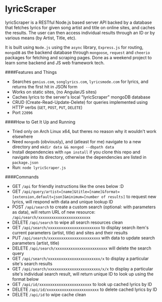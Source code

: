 # lyricScraper

lyricScraper is a RESTful Node.js based server API backed by a database 
that fetches lyrics for given song artist and title on online sites, and caches the results. 
The user can then access individual results through an ID or by various means (by Artist, Title, etc).

It is built using `Node.js` using the `async` library, `Express.js` for routing, 
`mongoDB` as the backend database through `mongoose`, 
`request` and `cheerio` packages for fetching and scraping pages. 
Done as a weekend project to learn some backend and JS web framework tech.

####Features and Things
* Searches `genius.com`, `songlyrics.com`, `lyricsmode.com` for lyrics, and returns the first hit in JSON form
* Works on static sites, (no AngularJS sites)
* Caches lyrics to the server's local "lyricScraper" mongoDB database
* CRUD (Create-Read-Update-Delete) for queries implemented using HTTP verbs (`GET`, `POST`, `PUT`, `DELETE`)
* Port `22096`

####How to Get It Up and Running
* Tried only on Arch Linux x64, but theres no reason why it wouldn't work elsewhere
* Need `mongodb` (obviously), and (atleast for me) navigate to a new directory and `mkdir data && mongod --dbpath data`
* Install dependencies with `npm install` if you clone this repo and navigate into its directory, otherwise the dependencies are listed in `package.json`
* Run: `node lyricScraper.js`

####Commands
* GET `/api` for friendly instructions like the ones below :D
* GET `/api/query/artist=[name]&title=[name]&format=[extension,default=json]&minimum=[number of results]` to request new lyrics, will respond with data and unique lookup ID
* POST `/api/search` to create a custom search (optional: with parameters as data), will return URL of new resource: `/api/search/xxxxxxxxxxxxxxxxxxxxxxxx`
* DELETE `/api/search` to wipe all search resources clean
* GET `/api/search/xxxxxxxxxxxxxxxxxxxxxxxx` to display search item's current parameters (artist, title) and sites and their results
* PUT `/api/search/xxxxxxxxxxxxxxxxxxxxxxxx` with data to update search parameters (artist, title)
* DELETE `/api/search/xxxxxxxxxxxxxxxxxxxxxxxx` will delete the search query
* GET `/api/search/xxxxxxxxxxxxxxxxxxxxxxxx/x` to display a particular site's search results
* GET `/api/search/xxxxxxxxxxxxxxxxxxxxxxxx/x/x` to display a particular site's individual search result, will return unique ID to look up using the format below
* GET `/api/id/xxxxxxxxxxxxxxxxxxxxxxxx` to look up cached lyrics by ID
* DELETE `/api/id/xxxxxxxxxxxxxxxxxxxxxxxx` to delete cached lyrics by ID
* DELETE `/api/id` to wipe cache clean



